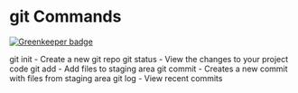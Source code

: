 # git Commands

[![Greenkeeper badge](https://badges.greenkeeper.io/vardhanapoorv/react-course-2-expensify-app.svg)](https://greenkeeper.io/)

git init - Create a new git repo
git status - View the changes to your project code
git add - Add files to staging area
git commit - Creates a new commit with files from staging area
git log - View recent commits